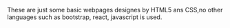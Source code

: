 These are just some basic webpages designes by HTML5 ans CSS,no other languages such as bootstrap, react, javascript is used.
